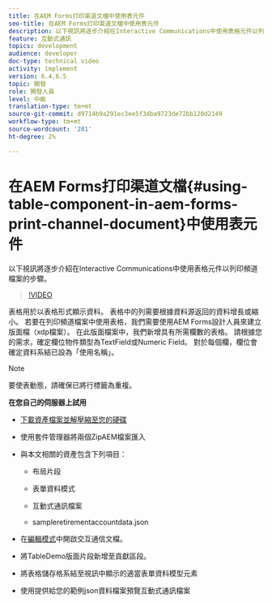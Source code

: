 ```yaml
---
title: 在AEM Forms打印渠道文檔中使用表元件
seo-title: 在AEM Forms打印渠道文檔中使用表元件
description: 以下視訊將逐步介紹在Interactive Communications中使用表格元件以列印頻道檔案的步驟。
feature: 互動式通訊
topics: development
audience: developer
doc-type: technical video
activity: implement
version: 6.4,6.5
topic: 開發
role: 開發人員
level: 中級
translation-type: tm+mt
source-git-commit: d9714b9a291ec3ee5f3dba9723de72bb120d2149
workflow-type: tm+mt
source-wordcount: '281'
ht-degree: 2%

---
```



# 在AEM Forms打印渠道文檔{#using-table-component-in-aem-forms-print-channel-document}中使用表元件

以下視訊將逐步介紹在Interactive Communications中使用表格元件以列印頻道檔案的步驟。

>[!VIDEO](https://video.tv.adobe.com/v/27769?quality=9&learn=on)

表格用於以表格形式顯示資料。 表格中的列需要根據資料源返回的資料增長或縮小。 若要在列印頻道檔案中使用表格，我們需要使用AEM Forms設計人員來建立版面檔（xdp檔案）。 在此版面檔案中，我們新增具有所需欄數的表格。 請根據您的需求，確定欄位物件類型為TextField或Numeric Field。 對於每個欄，欄位會確定資料系結已設為「使用名稱」。

>[!NOTE]
>
>要使表動態，請確保已將行標籤為重複。

**在您自己的伺服器上試用**

* [下載資產檔案並解壓縮至您的硬碟](assets/usingtablesinprintchannel.zip)

* 使用套件管理器將兩個ZipAEM檔案匯入

* 與本文相關的資產包含下列項目：

   * 布局片段

   * 表單資料模式

   * 互動式通訊檔案
   * sampleretirementaccountdata.json

* 在[編輯模式](http://localhost:4502/editor.html/content/forms/af/401kstatement/tablesinprintdocument/channels/print.html)中開啟交互通信文檔。

* 將TableDemo版面片段新增至貢獻區段。
* 將表格儲存格系結至視訊中顯示的適當表單資料模型元素

* 使用提供給您的範例json資料檔案預覽互動式通訊檔案

